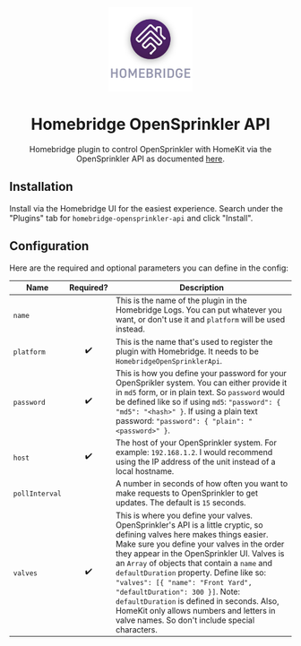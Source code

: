 
<p align="center">

<img src="https://github.com/homebridge/branding/raw/master/logos/homebridge-wordmark-logo-vertical.png" width="150">

</p>

<span align="center">

# Homebridge OpenSprinkler API

Homebridge plugin to control OpenSprinkler with HomeKit via the OpenSprinkler API as documented [here](https://openthings.freshdesk.com/support/solutions/articles/5000716363-os-api-documents).

</span>

## Installation

Install via the Homebridge UI for the easiest experience. Search under the "Plugins" tab for `homebridge-opensprinkler-api` and click "Install".

## Configuration

Here are the required and optional parameters you can define in the config:

| Name | Required? | Description |
| ---- | :-------: | ----------- |
| `name` |  | This is the name of the plugin in the Homebridge Logs. You can put whatever you want, or don't use it and `platform` will be used instead. |
| `platform` | ✔️ | This is the name that's used to register the plugin with Homebridge. It needs to be `HomebridgeOpenSprinklerApi`. |
| `password` | ✔️ | This is how you define your password for your OpenSprikler system. You can either provide it in `md5` form, or in plain text. So `password` would be defined like so if using `md5`: `"password": { "md5": "<hash>" }`. If using a plain text password: `"password": { "plain": "<password>" }`. |
| `host` | ✔️ | The host of your OpenSprinkler system. For example: `192.168.1.2`. I would recommend using the IP address of the unit instead of a local hostname. |
| `pollInterval` | | A number in seconds of how often you want to make requests to OpenSprinkler to get updates. The default is `15` seconds. |
| `valves` | ✔️ | This is where you define your valves. OpenSprinkler's API is a little cryptic, so defining valves here makes things easier. Make sure you define your valves in the order they appear in the OpenSprinkler UI. Valves is an `Array` of objects that contain a `name` and `defaultDuration` property. Define like so: `"valves": [{ "name": "Front Yard", "defaultDuration": 300 }]`. Note: `defaultDuration` is defined in seconds. Also, HomeKit only allows numbers and letters in valve names. So don't include special characters. |

